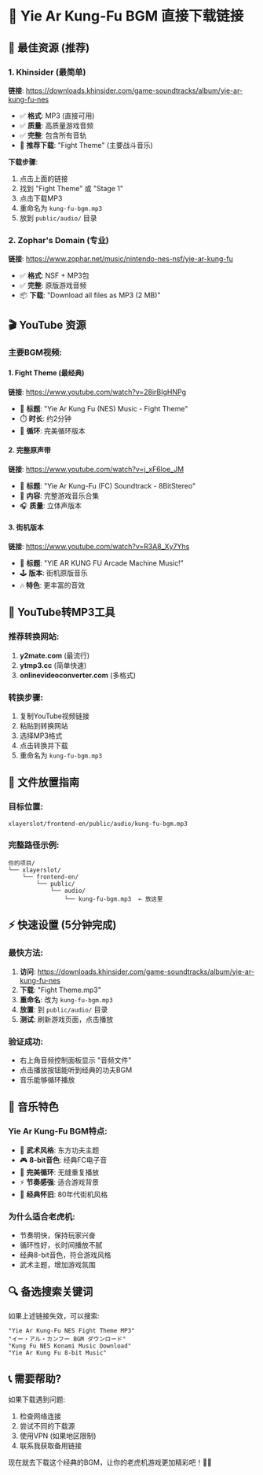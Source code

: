 # 🎵 Yie Ar Kung-Fu BGM 直接下载链接

## 🎯 最佳资源 (推荐)

### 1. Khinsider (最简单)
**链接**: https://downloads.khinsider.com/game-soundtracks/album/yie-ar-kung-fu-nes
- ✅ **格式**: MP3 (直接可用)
- ✅ **质量**: 高质量游戏音频
- ✅ **完整**: 包含所有音轨
- 📁 **推荐下载**: "Fight Theme" (主要战斗音乐)

**下载步骤**:
1. 点击上面的链接
2. 找到 "Fight Theme" 或 "Stage 1"
3. 点击下载MP3
4. 重命名为 `kung-fu-bgm.mp3`
5. 放到 `public/audio/` 目录

### 2. Zophar's Domain (专业)
**链接**: https://www.zophar.net/music/nintendo-nes-nsf/yie-ar-kung-fu
- ✅ **格式**: NSF + MP3包
- ✅ **完整**: 原版游戏音频
- 📦 **下载**: "Download all files as MP3 (2 MB)"

## 🎬 YouTube 资源

### 主要BGM视频:

#### 1. Fight Theme (最经典)
**链接**: https://www.youtube.com/watch?v=28irBIgHNPg
- 🎵 **标题**: "Yie Ar Kung Fu (NES) Music - Fight Theme"
- ⏱️ **时长**: 约2分钟
- 🔄 **循环**: 完美循环版本

#### 2. 完整原声带
**链接**: https://www.youtube.com/watch?v=j_xF6loe_JM
- 🎵 **标题**: "Yie Ar Kung-Fu (FC) Soundtrack - 8BitStereo"
- 📀 **内容**: 完整游戏音乐合集
- 🎧 **质量**: 立体声版本

#### 3. 街机版本
**链接**: https://www.youtube.com/watch?v=R3A8_Xy7Yhs
- 🎵 **标题**: "YIE AR KUNG FU Arcade Machine Music!"
- 🕹️ **版本**: 街机原版音乐
- 🎶 **特色**: 更丰富的音效

## 🔧 YouTube转MP3工具

### 推荐转换网站:
1. **y2mate.com** (最流行)
2. **ytmp3.cc** (简单快速)
3. **onlinevideoconverter.com** (多格式)

### 转换步骤:
1. 复制YouTube视频链接
2. 粘贴到转换网站
3. 选择MP3格式
4. 点击转换并下载
5. 重命名为 `kung-fu-bgm.mp3`

## 📁 文件放置指南

### 目标位置:
```
xlayerslot/frontend-en/public/audio/kung-fu-bgm.mp3
```

### 完整路径示例:
```
你的项目/
└── xlayerslot/
    └── frontend-en/
        └── public/
            └── audio/
                └── kung-fu-bgm.mp3  ← 放这里
```

## ⚡ 快速设置 (5分钟完成)

### 最快方法:
1. **访问**: https://downloads.khinsider.com/game-soundtracks/album/yie-ar-kung-fu-nes
2. **下载**: "Fight Theme.mp3"
3. **重命名**: 改为 `kung-fu-bgm.mp3`
4. **放置**: 到 `public/audio/` 目录
5. **测试**: 刷新游戏页面，点击播放

### 验证成功:
- 右上角音频控制面板显示 "音频文件"
- 点击播放按钮能听到经典的功夫BGM
- 音乐能够循环播放

## 🎵 音乐特色

### Yie Ar Kung-Fu BGM特点:
- 🥋 **武术风格**: 东方功夫主题
- 🎮 **8-bit音色**: 经典FC电子音
- 🔄 **完美循环**: 无缝重复播放
- ⚡ **节奏感强**: 适合游戏背景
- 🎯 **经典怀旧**: 80年代街机风格

### 为什么适合老虎机:
- 节奏明快，保持玩家兴奋
- 循环性好，长时间播放不腻
- 经典8-bit音色，符合游戏风格
- 武术主题，增加游戏氛围

## 🔍 备选搜索关键词

如果上述链接失效，可以搜索:
```
"Yie Ar Kung-Fu NES Fight Theme MP3"
"イー・アル・カンフー BGM ダウンロード"
"Kung Fu NES Konami Music Download"
"Yie Ar Kung Fu 8-bit Music"
```

## 📞 需要帮助?

如果下载遇到问题:
1. 检查网络连接
2. 尝试不同的下载源
3. 使用VPN (如果地区限制)
4. 联系我获取备用链接

现在就去下载这个经典的BGM，让你的老虎机游戏更加精彩吧！🥋🎰
